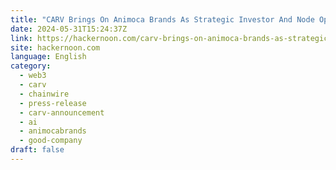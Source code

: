 ```yaml
---
title: "CARV Brings On Animoca Brands As Strategic Investor And Node Operator"
date: 2024-05-31T15:24:37Z
link: https://hackernoon.com/carv-brings-on-animoca-brands-as-strategic-investor-and-node-operator?source=rss&utm_medium=RSS&utm_source=news.12bit.vn
site: hackernoon.com
language: English
category:
  - web3
  - carv
  - chainwire
  - press-release
  - carv-announcement
  - ai
  - animocabrands
  - good-company
draft: false
---
```

